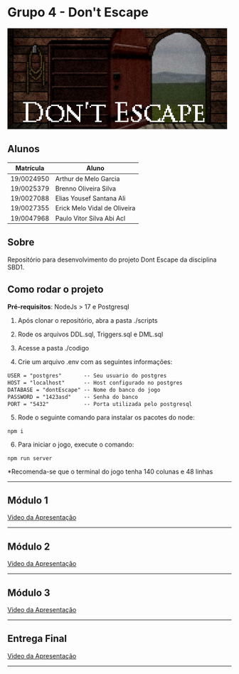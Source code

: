 # Grupo 4 - Don't Escape

<img src="./assets/logo.png">

## Alunos

| Matrícula  | Aluno                        |
| ---------- | ---------------------------- |
| 19/0024950 | Arthur de Melo Garcia        |
| 19/0025379 | Brenno Oliveira Silva        |
| 19/0027088 | Elias Yousef Santana Ali     |
| 19/0027355 | Erick Melo Vidal de Oliveira |
| 19/0047968 | Paulo Vitor Silva Abi Acl    |

## Sobre

Repositório para desenvolvimento do projeto Dont Escape da disciplina SBD1.

## Como rodar o projeto

**Pré-requisitos**: NodeJs > 17 e Postgresql

1. Após clonar o repositório, abra a pasta ./scripts

2. Rode os arquivos DDL.sql, Triggers.sql e DML.sql

3. Acesse a pasta ./codigo

4. Crie um arquivo .env com as seguintes informações:
```
USER = "postgres"       -- Seu usuario do postgres
HOST = "localhost"      -- Host configurado no postgres
DATABASE = "dontEscape" -- Nome do banco do jogo
PASSWORD = "1423asd"    -- Senha do banco
PORT = "5432"           -- Porta utilizada pelo postgresql
```

5. Rode o seguinte comando para instalar os pacotes do node:
```
npm i
```

6. Para iniciar o jogo, execute o comando:
```
npm run server
```

*Recomenda-se que o terminal do jogo tenha 140 colunas e 48 linhas

<hr>

## Módulo 1

[Video da Apresentação](https://github.com/SBD1/Grupo4-DontEscape/blob/main/apresentacoes/modulo1.mp4)

<hr>

## Módulo 2

[Video da Apresentação](https://github.com/SBD1/Grupo4-DontEscape/blob/main/apresentacoes/modulo2.mp4)

<hr>

## Módulo 3

[Video da Apresentação](https://github.com/SBD1/Grupo4-DontEscape/blob/main/apresentacoes/modulo3.mp4)

<hr>

## Entrega Final

[Video da Apresentação](https://github.com/SBD1/Grupo4-DontEscape/blob/main/apresentacoes/entregaFinal.mp4)

<hr>
